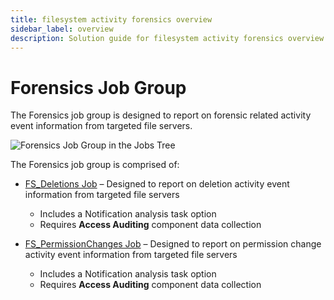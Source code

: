 ```yaml
---
title: filesystem activity forensics overview
sidebar_label: overview
description: Solution guide for filesystem activity forensics overview including implementation steps, configuration, and best practices.
---
```


# Forensics Job Group

The Forensics job group is designed to report on forensic related activity event information from
targeted file servers.

![Forensics Job Group in the Jobs Tree](/img/product_docs/accessanalyzer/admin/hostmanagement/jobstree.webp)

The Forensics job group is comprised of:

- [FS_Deletions Job](/docs/accessanalyzer/12.0/solutions/filesystem/activity/forensics/fs-deletions.md) – Designed to report on deletion activity event information
  from targeted file servers

  - Includes a Notification analysis task option
  - Requires **Access Auditing** component data collection

- [FS_PermissionChanges Job](/docs/accessanalyzer/12.0/solutions/filesystem/activity/forensics/fs-permissionchanges.md) – Designed to report on permission change
  activity event information from targeted file servers

  - Includes a Notification analysis task option
  - Requires **Access Auditing** component data collection
